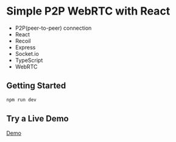 # Simple P2P WebRTC with React

- P2P(peer-to-peer) connection
- React
- Recoil
- Express
- Socket.io
- TypeScript
- WebRTC

## Getting Started

```bash
npm run dev
```

## Try a Live Demo

[Demo](https://webrtc-simple-p2p-mesh.herokuapp.com/)
